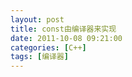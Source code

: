 ```yaml
---
layout: post
title: const由编译器来实现
date: 2011-10-08 09:21:00
categories: [C++]
tags: [编译器]
---
```

   